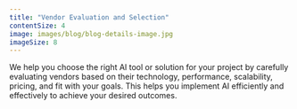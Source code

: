 ```yaml
---
title: "Vendor Evaluation and Selection"
contentSize: 4
image: images/blog/blog-details-image.jpg
imageSize: 8
---
```


We help you choose the right AI tool or solution for your project by carefully evaluating 
vendors based on their technology, performance, scalability, pricing, and fit with
your goals. This helps you implement AI efficiently and effectively to achieve your 
desired outcomes.
